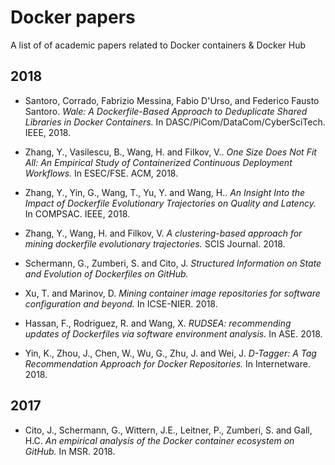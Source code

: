 # Docker papers
A list of of academic papers related to Docker containers & Docker Hub

## 2018
* Santoro, Corrado, Fabrizio Messina, Fabio D'Urso, and Federico Fausto Santoro. *Wale: A Dockerfile-Based Approach to Deduplicate Shared Libraries in Docker Containers.* In DASC/PiCom/DataCom/CyberSciTech. IEEE, 2018.

* Zhang, Y., Vasilescu, B., Wang, H. and Filkov, V.. *One Size Does Not Fit All: An Empirical Study of Containerized Continuous Deployment Workflows.* In ESEC/FSE. ACM, 2018.

* Zhang, Y., Yin, G., Wang, T., Yu, Y. and Wang, H.. *An Insight Into the Impact of Dockerfile Evolutionary Trajectories on Quality and Latency.* In COMPSAC. IEEE, 2018.

* Zhang, Y., Wang, H. and Filkov, V. *A clustering-based approach for mining dockerfile evolutionary trajectories.* SCIS Journal. 2018. 

* Schermann, G., Zumberi, S. and Cito, J. *Structured Information on State and Evolution of Dockerfiles on GitHub.*

* Xu, T. and Marinov, D. *Mining container image repositories for software configuration and beyond.* In ICSE-NIER. 2018.

* Hassan, F., Rodriguez, R. and Wang, X. *RUDSEA: recommending updates of Dockerfiles via software environment analysis.* In ASE. 2018.

* Yin, K., Zhou, J., Chen, W., Wu, G., Zhu, J. and Wei, J. *D-Tagger: A Tag Recommendation Approach for Docker Repositories.* In Internetware. 2018.

## 2017
* Cito, J., Schermann, G., Wittern, J.E., Leitner, P., Zumberi, S. and Gall, H.C. *An empirical analysis of the Docker container ecosystem on GitHub.* In MSR. 2018.


